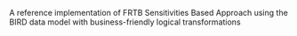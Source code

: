 A reference implementation of FRTB Sensitivities Based Approach using the BIRD data model with business-friendly logical transformations
